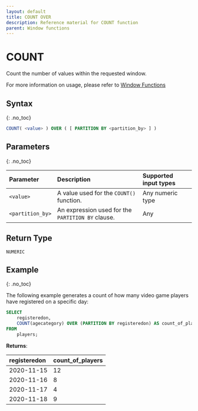 ```yaml
---
layout: default
title: COUNT OVER
description: Reference material for COUNT function
parent: Window functions
---
```


# COUNT

Count the number of values within the requested window.

For more information on usage, please refer to [Window Functions](./index.md)  

## Syntax
{: .no_toc}

```sql
COUNT( <value> ) OVER ( [ PARTITION BY <partition_by> ] )
```
## Parameters 
{: .no_toc}

| Parameter | Description                                      | Supported input types | 
| :--------- | :------------------------------------------------ | :------------| 
| `<value>`   | A value used for the `COUNT()` function.   | Any numeric type | 
| `<partition_by>`  | An expression used for the `PARTITION BY` clause. | Any | 

## Return Type
`NUMERIC`

## Example
{: .no_toc}

The following example generates a count of how many video game players have registered on a specific day: 

```sql
SELECT
	registeredon,
	COUNT(agecategory) OVER (PARTITION BY registeredon) AS count_of_players
FROM
	players;
```

**Returns**:

| registeredon | count_of_players                                 | 
| :--------- | :------------------------------------------------ |
| 2020-11-15  | 12 |
| 2020-11-16  | 8 | 
|  2020-11-17 | 4 |
| 2020-11-18 | 9 | 

